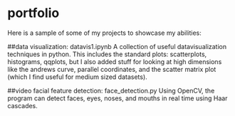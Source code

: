 # portfolio
Here is a sample of some of my projects to showcase my abilities:

##data visualization: datavis1.ipynb
A collection of useful datavisualization techniques in python. This includes the standard plots: scatterplots, histograms, qqplots, but I also added stuff for looking at high dimensions like the andrews curve, parallel coordinates, and the scatter matrix plot (which I find useful for medium sized datasets).

##video facial feature detection: face_detection.py
Using OpenCV, the program can detect faces, eyes, noses, and mouths in real time using Haar cascades.

